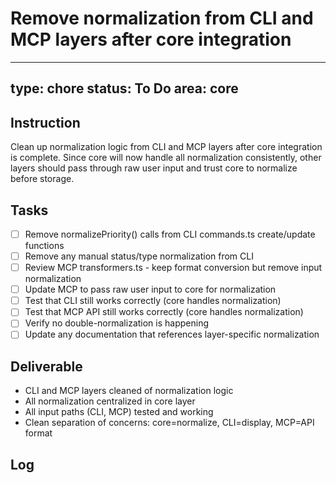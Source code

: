 # Remove normalization from CLI and MCP layers after core integration

---
type: chore
status: To Do
area: core
---


## Instruction
Clean up normalization logic from CLI and MCP layers after core integration is complete. Since core will now handle all normalization consistently, other layers should pass through raw user input and trust core to normalize before storage.

## Tasks
- [ ] Remove normalizePriority() calls from CLI commands.ts create/update functions
- [ ] Remove any manual status/type normalization from CLI
- [ ] Review MCP transformers.ts - keep format conversion but remove input normalization
- [ ] Update MCP to pass raw user input to core for normalization
- [ ] Test that CLI still works correctly (core handles normalization)
- [ ] Test that MCP API still works correctly (core handles normalization)
- [ ] Verify no double-normalization is happening
- [ ] Update any documentation that references layer-specific normalization

## Deliverable
- CLI and MCP layers cleaned of normalization logic
- All normalization centralized in core layer
- All input paths (CLI, MCP) tested and working
- Clean separation of concerns: core=normalize, CLI=display, MCP=API format

## Log
